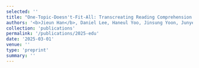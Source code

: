 ```yaml
---
selected: ''
title: "One-Topic-Doesn't-Fit-All: Transcreating Reading Comprehension Test for Personalized Learning"
authors: '<b>Jieun Han</b>, Daniel Lee, Haneul Yoo, Jinsung Yoon, Junyeoung Park So-Yeon Ahn, Alice Oh'
collection: 'publications'
permalink: '/publications/2025-edu'
date: '2025-03-01'
venue: ''
type: 'preprint'
summary: ''
---
```


